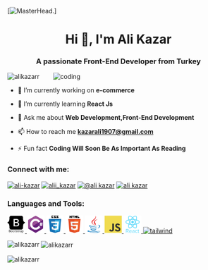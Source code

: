 
[![MasterHead](https://cdn.dribbble.com/users/148731/screenshots/6662134/nowhiring-2019-dribbble.gif).]
<h1 align="center">Hi 👋, I'm Ali Kazar</h1>
<h3 align="center">A passionate Front-End Developer from Turkey</h3>
<img align="right" alt="coding" width="400" src="https://i.pinimg.com/originals/f1/e7/34/f1e734f9cade86fe737a9aa404ad5677.gif"

<p align="left"> <img src="https://komarev.com/ghpvc/?username=alikazarr&label=Profile%20views&color=0e75b6&style=flat" alt="alikazarr" /> </p>

- 🔭 I’m currently working on **e-commerce**

- 🌱 I’m currently learning **React Js**

- 💬 Ask me about **Web Development,Front-End Development**

- 📫 How to reach me **kazarali1907@gmail.com**

- ⚡ Fun fact **Coding Will Soon Be As Important As Reading**

<h3 align="left">Connect with me:</h3>
<p align="left">
<a href="https://linkedin.com/in/ali-kazar" target="blank"><img align="center" src="https://raw.githubusercontent.com/rahuldkjain/github-profile-readme-generator/master/src/images/icons/Social/linked-in-alt.svg" alt="ali-kazar" height="30" width="40" /></a>
<a href="https://instagram.com/alii_kazar" target="blank"><img align="center" src="https://raw.githubusercontent.com/rahuldkjain/github-profile-readme-generator/master/src/images/icons/Social/instagram.svg" alt="alii_kazar" height="30" width="40" /></a>
<a href="https://medium.com/@kazaralii" target="blank"><img align="center" src="https://raw.githubusercontent.com/rahuldkjain/github-profile-readme-generator/master/src/images/icons/Social/medium.svg" alt="@ali kazar" height="30" width="40" /></a>
<a href="https://www.youtube.com/@alikazar" target="blank"><img align="center" src="https://raw.githubusercontent.com/rahuldkjain/github-profile-readme-generator/master/src/images/icons/Social/youtube.svg" alt="ali kazar" height="30" width="40" /></a>
</p>

<h3 align="left">Languages and Tools:</h3>
<p align="left"> <a href="https://getbootstrap.com" target="_blank" rel="noreferrer"> <img src="https://raw.githubusercontent.com/devicons/devicon/master/icons/bootstrap/bootstrap-plain-wordmark.svg" alt="bootstrap" width="40" height="40"/> </a> <a href="https://www.w3schools.com/cs/" target="_blank" rel="noreferrer"> <img src="https://raw.githubusercontent.com/devicons/devicon/master/icons/csharp/csharp-original.svg" alt="csharp" width="40" height="40"/> </a> <a href="https://www.w3schools.com/css/" target="_blank" rel="noreferrer"> <img src="https://raw.githubusercontent.com/devicons/devicon/master/icons/css3/css3-original-wordmark.svg" alt="css3" width="40" height="40"/> </a> <a href="https://www.w3.org/html/" target="_blank" rel="noreferrer"> <img src="https://raw.githubusercontent.com/devicons/devicon/master/icons/html5/html5-original-wordmark.svg" alt="html5" width="40" height="40"/> </a> <a href="https://www.java.com" target="_blank" rel="noreferrer"> <img src="https://raw.githubusercontent.com/devicons/devicon/master/icons/java/java-original.svg" alt="java" width="40" height="40"/> </a> <a href="https://developer.mozilla.org/en-US/docs/Web/JavaScript" target="_blank" rel="noreferrer"> <img src="https://raw.githubusercontent.com/devicons/devicon/master/icons/javascript/javascript-original.svg" alt="javascript" width="40" height="40"/> </a> <a href="https://reactjs.org/" target="_blank" rel="noreferrer"> <img src="https://raw.githubusercontent.com/devicons/devicon/master/icons/react/react-original-wordmark.svg" alt="react" width="40" height="40"/> </a> <a href="https://tailwindcss.com/" target="_blank" rel="noreferrer"> <img src="https://www.vectorlogo.zone/logos/tailwindcss/tailwindcss-icon.svg" alt="tailwind" width="40" height="40"/> </a> </p>

<p><img align="left" src="https://github-readme-stats.vercel.app/api/top-langs?username=alikazarr&show_icons=true&locale=en&layout=compact" alt="alikazarr" /></p>

<p>&nbsp;<img align="center" src="https://github-readme-stats.vercel.app/api?username=alikazarr&show_icons=true&locale=en" alt="alikazarr" /></p>

<p><img align="center" src="https://github-readme-streak-stats.herokuapp.com/?user=alikazarr&" alt="alikazarr" /></p>
